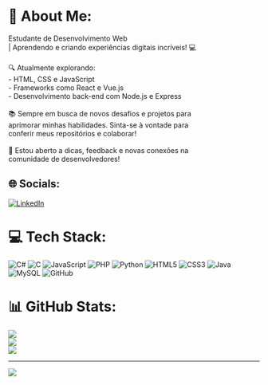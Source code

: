 # 💫 About Me:
Estudante de Desenvolvimento Web<br> | Aprendendo e criando experiências digitais incríveis! 💻<br><br>🔍 Atualmente explorando:<br>- HTML, CSS e JavaScript<br>- Frameworks como React e Vue.js<br>- Desenvolvimento back-end com Node.js e Express<br><br>📚 Sempre em busca de novos desafios e projetos para <br>aprimorar minhas habilidades. Sinta-se à vontade para <br>conferir meus repositórios e colaborar!<br><br>💬 Estou aberto a dicas, feedback e novas conexões na <br>comunidade de desenvolvedores!<br>


## 🌐 Socials:
[![LinkedIn](https://img.shields.io/badge/LinkedIn-%230077B5.svg?logo=linkedin&logoColor=white)](https://linkedin.com/in/https://www.linkedin.com/in/gilson-cassende-a58382332/) 

# 💻 Tech Stack:
![C#](https://img.shields.io/badge/c%23-%23239120.svg?style=flat&logo=csharp&logoColor=white) ![C](https://img.shields.io/badge/c-%2300599C.svg?style=flat&logo=c&logoColor=white) ![JavaScript](https://img.shields.io/badge/javascript-%23323330.svg?style=flat&logo=javascript&logoColor=%23F7DF1E) ![PHP](https://img.shields.io/badge/php-%23777BB4.svg?style=flat&logo=php&logoColor=white) ![Python](https://img.shields.io/badge/python-3670A0?style=flat&logo=python&logoColor=ffdd54) ![HTML5](https://img.shields.io/badge/html5-%23E34F26.svg?style=flat&logo=html5&logoColor=white) ![CSS3](https://img.shields.io/badge/css3-%231572B6.svg?style=flat&logo=css3&logoColor=white) ![Java](https://img.shields.io/badge/java-%23ED8B00.svg?style=flat&logo=openjdk&logoColor=white) ![MySQL](https://img.shields.io/badge/mysql-4479A1.svg?style=flat&logo=mysql&logoColor=white) ![GitHub](https://img.shields.io/badge/github-%23121011.svg?style=flat&logo=github&logoColor=white)
# 📊 GitHub Stats:
![](https://github-readme-stats.vercel.app/api?username=GilsonCassende&theme=dark&hide_border=false&include_all_commits=false&count_private=false)<br/>
![](https://github-readme-streak-stats.herokuapp.com/?user=GilsonCassende&theme=dark&hide_border=false)<br/>
![](https://github-readme-stats.vercel.app/api/top-langs/?username=GilsonCassende&theme=dark&hide_border=false&include_all_commits=false&count_private=false&layout=compact)

---
[![](https://visitcount.itsvg.in/api?id=GilsonCassende&icon=0&color=0)](https://visitcount.itsvg.in)

<!-- Proudly created with GPRM ( https://gprm.itsvg.in ) -->